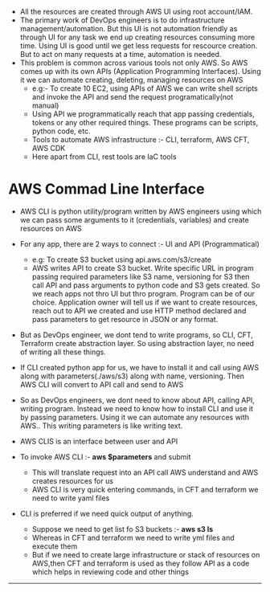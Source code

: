
- All the resources are created through AWS UI using root account/IAM.
- The primary work of DevOps engineers is to do infrastructure management/automation. But this UI is not automation friendly as through UI for any task we end up creating resources consuming more time. Using UI is good until we get less requests for rescource creation. But to act on many requests at a time, automation is needed.
- This problem is common across various tools not only AWS. So AWS comes up with its own APIs (Application Programming Interfaces). Using it we can automate creating, deleting, managing resources on AWS
  - e.g:- To create 10 EC2, using APIs of AWS we can write shell scripts and invoke the API and send the request programatically(not manual)
  - Using API we programmatically reach that app passing credentials, tokens or any other required things.  These programs can be scripts, python code, etc.
  - Tools to automate AWS infrastructure :- CLI, terraform, AWS CFT, AWS CDK 
  - Here apart from CLI, rest tools are IaC tools
 
# AWS Commad Line Interface

- AWS CLI is python utility/program written by AWS engineers using which we can pass some arguments to it (credentials, variables) and create resources on AWS
- For any app, there are 2 ways to connect :- UI and API (Programmatical)
  - e.g: To create S3 bucket using api.aws.com/s3/create
  - AWS writes API to create S3 bucket. Write specific URL in program passing required parameters like S3 name, versioning for S3 then call API and pass arguments to python code and S3 gets created. So we reach apps not thro UI but thro program. Program can be of our choice. Application owner will tell us if we want to create resources, reach out to API we created and use HTTP method declared and pass parameters to get resource in JSON or any format.
 
- But as DevOps engineer, we dont tend to write programs, so CLI, CFT, Terraform create abstraction layer. So using abstraction layer, no need of writing all these things.
- If CLI created python app for us, we have to install it and call using AWS along with parameters(./aws/s3) along with name, versioning. Then AWS CLI will convert to API call and send to AWS
- So as DevOps engineers, we dont need to know about API, calling API, writing program. Instead we need to know how to install CLI  and use it by passing parameters. Using it we can automate any resources with AWS.. This writing parameters is like writing text.

- AWS CLIS is an interface between user and API
- To invoke AWS CLI :- **aws $parameters** and submit
  - This will translate request into an API call AWS understand and AWS creates resources for us
  - AWS CLI is very quick entering commands, in CFT and terraform we need to write yaml files
 
- CLI is preferred if we need quick output of anything.
  - Suppose we need to get list fo S3 buckets :- **aws s3 ls**
  - Whereas in CFT and terraform we need to write yml files and execute them
  - But if we need to create large infrastructure or stack of resources on AWS,then CFT and terraform is used as they follow API as a code which helps in reviewing code and other things
  
-------------------------------------------------------------------------------------

